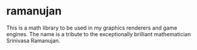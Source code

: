 # ramanujan
This is a math library to be used in my graphics renderers and game engines. The name is a tribute to the exceptionally brilliant mathematician Srinivasa Ramanujan.
